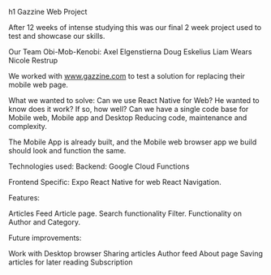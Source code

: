 h1 Gazzine Web Project

After 12 weeks of intense studying this was our final 2 week project used to test and showcase our skills.

Our Team Obi-Mob-Kenobi:
Axel Elgenstierna
Doug Eskelius
Liam Wears
Nicole Restrup

We worked with www.gazzine.com to test a solution for replacing their mobile web page.

What we wanted to solve:
Can we use React Native for Web?
He wanted to know does it work? If so, how well?
Can we have a single code base for Mobile web, Mobile app and Desktop
Reducing code, maintenance and complexity.

The Mobile App is already built, and the Mobile web browser app we build should look and function the same.

Technologies used:
Backend:
Google Cloud Functions

Frontend Specific:
Expo
React Native for web
React Navigation.

Features:

Articles Feed
Article page.
Search functionality
Filter. Functionality on Author and Category.

Future improvements:

Work with Desktop browser
Sharing articles
Author feed
About page
Saving articles for later reading
Subscription

